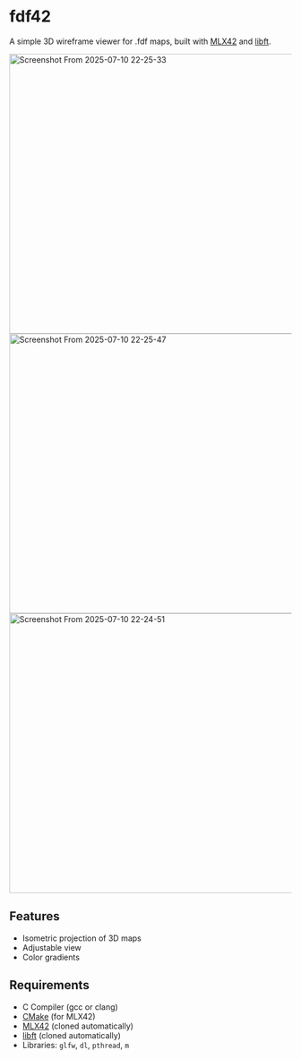 # fdf42

A simple 3D wireframe viewer for .fdf maps, built with [MLX42](https://github.com/codam-coding-college/MLX42) and [libft](https://github.com/CoelhoEduardo/libft).

<img width="700" height="500" alt="Screenshot From 2025-07-10 22-25-33" src="https://github.com/user-attachments/assets/a81c03de-24b4-4b8c-9d6c-e558a7c09f75" />

<img width="700" height="500" alt="Screenshot From 2025-07-10 22-25-47" src="https://github.com/user-attachments/assets/03507de0-b1fe-45ec-90eb-55d59fda1f29" />

<img width="700" height="500" alt="Screenshot From 2025-07-10 22-24-51" src="https://github.com/user-attachments/assets/bd4d6fcb-0889-4af5-b11c-3945dbfffa36" />



## Features

- Isometric projection of 3D maps
- Adjustable view
- Color gradients

## Requirements

- C Compiler (gcc or clang)
- [CMake](https://cmake.org/) (for MLX42)
- [MLX42](https://github.com/codam-coding-college/MLX42) (cloned automatically)
- [libft](https://github.com/CoelhoEduardo/libft) (cloned automatically)
- Libraries: `glfw`, `dl`, `pthread`, `m`


